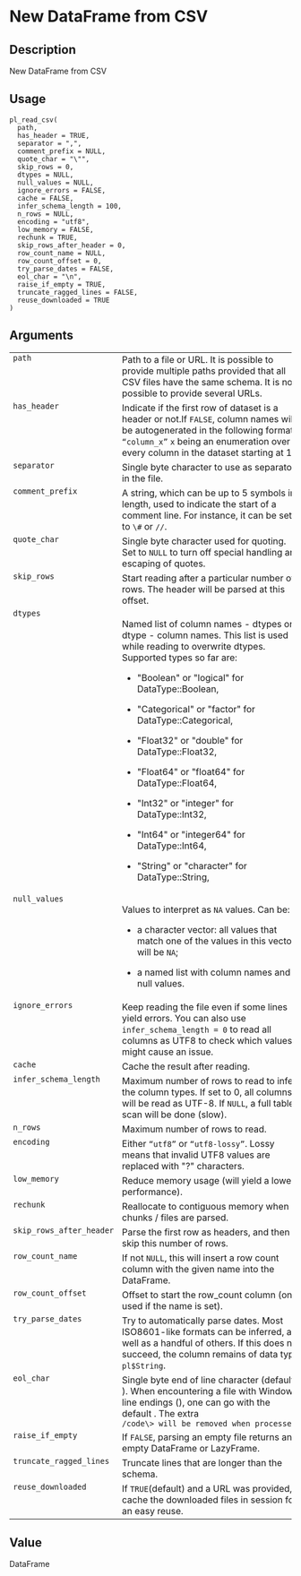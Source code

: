

# New DataFrame from CSV

## Description

New DataFrame from CSV

## Usage

<pre><code class='language-R'>pl_read_csv(
  path,
  has_header = TRUE,
  separator = ",",
  comment_prefix = NULL,
  quote_char = "\"",
  skip_rows = 0,
  dtypes = NULL,
  null_values = NULL,
  ignore_errors = FALSE,
  cache = FALSE,
  infer_schema_length = 100,
  n_rows = NULL,
  encoding = "utf8",
  low_memory = FALSE,
  rechunk = TRUE,
  skip_rows_after_header = 0,
  row_count_name = NULL,
  row_count_offset = 0,
  try_parse_dates = FALSE,
  eol_char = "\n",
  raise_if_empty = TRUE,
  truncate_ragged_lines = FALSE,
  reuse_downloaded = TRUE
)
</code></pre>

## Arguments

<table>
<tr>
<td style="white-space: nowrap; font-family: monospace; vertical-align: top">
<code id="pl_read_csv_:_path">path</code>
</td>
<td>
Path to a file or URL. It is possible to provide multiple paths provided
that all CSV files have the same schema. It is not possible to provide
several URLs.
</td>
</tr>
<tr>
<td style="white-space: nowrap; font-family: monospace; vertical-align: top">
<code id="pl_read_csv_:_has_header">has_header</code>
</td>
<td>
Indicate if the first row of dataset is a header or not.If
<code>FALSE</code>, column names will be autogenerated in the following
format: <code>“column_x”</code> <code>x</code> being an enumeration over
every column in the dataset starting at 1.
</td>
</tr>
<tr>
<td style="white-space: nowrap; font-family: monospace; vertical-align: top">
<code id="pl_read_csv_:_separator">separator</code>
</td>
<td>
Single byte character to use as separator in the file.
</td>
</tr>
<tr>
<td style="white-space: nowrap; font-family: monospace; vertical-align: top">
<code id="pl_read_csv_:_comment_prefix">comment_prefix</code>
</td>
<td>
A string, which can be up to 5 symbols in length, used to indicate the
start of a comment line. For instance, it can be set to
<code style="white-space: pre;">\#</code> or
<code style="white-space: pre;">//</code>.
</td>
</tr>
<tr>
<td style="white-space: nowrap; font-family: monospace; vertical-align: top">
<code id="pl_read_csv_:_quote_char">quote_char</code>
</td>
<td>
Single byte character used for quoting. Set to <code>NULL</code> to turn
off special handling and escaping of quotes.
</td>
</tr>
<tr>
<td style="white-space: nowrap; font-family: monospace; vertical-align: top">
<code id="pl_read_csv_:_skip_rows">skip_rows</code>
</td>
<td>
Start reading after a particular number of rows. The header will be
parsed at this offset.
</td>
</tr>
<tr>
<td style="white-space: nowrap; font-family: monospace; vertical-align: top">
<code id="pl_read_csv_:_dtypes">dtypes</code>
</td>
<td>

Named list of column names - dtypes or dtype - column names. This list
is used while reading to overwrite dtypes. Supported types so far are:

<ul>
<li>

"Boolean" or "logical" for DataType::Boolean,

</li>
<li>

"Categorical" or "factor" for DataType::Categorical,

</li>
<li>

"Float32" or "double" for DataType::Float32,

</li>
<li>

"Float64" or "float64" for DataType::Float64,

</li>
<li>

"Int32" or "integer" for DataType::Int32,

</li>
<li>

"Int64" or "integer64" for DataType::Int64,

</li>
<li>

"String" or "character" for DataType::String,

</li>
</ul>
</td>
</tr>
<tr>
<td style="white-space: nowrap; font-family: monospace; vertical-align: top">
<code id="pl_read_csv_:_null_values">null_values</code>
</td>
<td>

Values to interpret as <code>NA</code> values. Can be:

<ul>
<li>

a character vector: all values that match one of the values in this
vector will be <code>NA</code>;

</li>
<li>

a named list with column names and null values.

</li>
</ul>
</td>
</tr>
<tr>
<td style="white-space: nowrap; font-family: monospace; vertical-align: top">
<code id="pl_read_csv_:_ignore_errors">ignore_errors</code>
</td>
<td>
Keep reading the file even if some lines yield errors. You can also use
<code>infer_schema_length = 0</code> to read all columns as UTF8 to
check which values might cause an issue.
</td>
</tr>
<tr>
<td style="white-space: nowrap; font-family: monospace; vertical-align: top">
<code id="pl_read_csv_:_cache">cache</code>
</td>
<td>
Cache the result after reading.
</td>
</tr>
<tr>
<td style="white-space: nowrap; font-family: monospace; vertical-align: top">
<code id="pl_read_csv_:_infer_schema_length">infer_schema_length</code>
</td>
<td>
Maximum number of rows to read to infer the column types. If set to 0,
all columns will be read as UTF-8. If <code>NULL</code>, a full table
scan will be done (slow).
</td>
</tr>
<tr>
<td style="white-space: nowrap; font-family: monospace; vertical-align: top">
<code id="pl_read_csv_:_n_rows">n_rows</code>
</td>
<td>
Maximum number of rows to read.
</td>
</tr>
<tr>
<td style="white-space: nowrap; font-family: monospace; vertical-align: top">
<code id="pl_read_csv_:_encoding">encoding</code>
</td>
<td>
Either <code>“utf8”</code> or <code>“utf8-lossy”</code>. Lossy means
that invalid UTF8 values are replaced with "?" characters.
</td>
</tr>
<tr>
<td style="white-space: nowrap; font-family: monospace; vertical-align: top">
<code id="pl_read_csv_:_low_memory">low_memory</code>
</td>
<td>
Reduce memory usage (will yield a lower performance).
</td>
</tr>
<tr>
<td style="white-space: nowrap; font-family: monospace; vertical-align: top">
<code id="pl_read_csv_:_rechunk">rechunk</code>
</td>
<td>
Reallocate to contiguous memory when all chunks / files are parsed.
</td>
</tr>
<tr>
<td style="white-space: nowrap; font-family: monospace; vertical-align: top">
<code id="pl_read_csv_:_skip_rows_after_header">skip_rows_after_header</code>
</td>
<td>
Parse the first row as headers, and then skip this number of rows.
</td>
</tr>
<tr>
<td style="white-space: nowrap; font-family: monospace; vertical-align: top">
<code id="pl_read_csv_:_row_count_name">row_count_name</code>
</td>
<td>
If not <code>NULL</code>, this will insert a row count column with the
given name into the DataFrame.
</td>
</tr>
<tr>
<td style="white-space: nowrap; font-family: monospace; vertical-align: top">
<code id="pl_read_csv_:_row_count_offset">row_count_offset</code>
</td>
<td>
Offset to start the row_count column (only used if the name is set).
</td>
</tr>
<tr>
<td style="white-space: nowrap; font-family: monospace; vertical-align: top">
<code id="pl_read_csv_:_try_parse_dates">try_parse_dates</code>
</td>
<td>
Try to automatically parse dates. Most ISO8601-like formats can be
inferred, as well as a handful of others. If this does not succeed, the
column remains of data type <code>pl$String</code>.
</td>
</tr>
<tr>
<td style="white-space: nowrap; font-family: monospace; vertical-align: top">
<code id="pl_read_csv_:_eol_char">eol_char</code>
</td>
<td>
Single byte end of line character (default:
<code style="white-space: pre;"></code>). When encountering a file with
Windows line endings (<code style="white-space: pre;"></code>), one can
go with the default <code style="white-space: pre;"></code>. The extra
<code style="white-space: pre;">/code\> will be removed when processed.
</td>
</tr>
<tr>
<td style="white-space: nowrap; font-family: monospace; vertical-align: top">
<code id="pl_read_csv_:_raise_if_empty">raise_if_empty</code>
</td>
<td>
If <code>FALSE</code>, parsing an empty file returns an empty DataFrame
or LazyFrame.
</td>
</tr>
<tr>
<td style="white-space: nowrap; font-family: monospace; vertical-align: top">
<code id="pl_read_csv_:_truncate_ragged_lines">truncate_ragged_lines</code>
</td>
<td>
Truncate lines that are longer than the schema.
</td>
</tr>
<tr>
<td style="white-space: nowrap; font-family: monospace; vertical-align: top">
<code id="pl_read_csv_:_reuse_downloaded">reuse_downloaded</code>
</td>
<td>
If <code>TRUE</code>(default) and a URL was provided, cache the
downloaded files in session for an easy reuse.
</td>
</tr>
</table>

## Value

DataFrame
